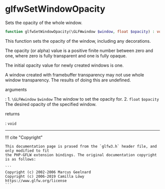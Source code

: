 # glfwSetWindowOpacity
Sets the opacity of the whole window.

```php
function glfwSetWindowOpacity(\GLFWwindow $window, float $opacity) : void
```

This function sets the opacity of the window, including any decorations.

The opacity (or alpha) value is a positive finite number between zero and
one, where zero is fully transparent and one is fully opaque.

The initial opacity value for newly created windows is one.

A window created with framebuffer transparency may not use whole window
transparency. The results of doing this are undefined.

arguments

:    1. `\GLFWwindow` `$window` The window to set the opacity for.
    2. `float` `$opacity` The desired opacity of the specified window.

returns

:    `void` 

---
     

!!! cite "Copyright"

    This documentation page is prased from the `glfw3.h` header file, and only modified to fit 
    the PHP-GFLW extension bindings. The original documentation copyright is as follows:

    ```
    Copyright (c) 2002-2006 Marcus Geelnard
    Copyright (c) 2006-2019 Camilla Löwy
    https://www.glfw.org/license
    ```
